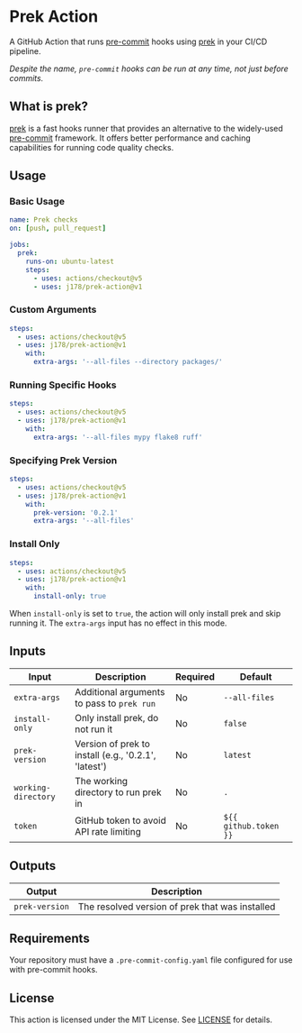 # Prek Action

A GitHub Action that runs [pre-commit](https://pre-commit.com) hooks using [prek](https://github.com/j178/prek) in your CI/CD pipeline.

*Despite the name, `pre-commit` hooks can be run at any time, not just before commits.*

## What is prek?

[prek](https://github.com/j178/prek) is a fast hooks runner that provides an alternative to the widely-used [pre-commit](https://pre-commit.com) framework. It offers better performance and caching capabilities for running code quality checks.

## Usage

### Basic Usage

```yaml
name: Prek checks
on: [push, pull_request]

jobs:
  prek:
    runs-on: ubuntu-latest
    steps:
      - uses: actions/checkout@v5
      - uses: j178/prek-action@v1
```

### Custom Arguments

```yaml
steps:
  - uses: actions/checkout@v5
  - uses: j178/prek-action@v1
    with:
      extra-args: '--all-files --directory packages/'
```

### Running Specific Hooks

```yaml
steps:
  - uses: actions/checkout@v5
  - uses: j178/prek-action@v1
    with:
      extra-args: '--all-files mypy flake8 ruff'
```

### Specifying Prek Version

```yaml
steps:
  - uses: actions/checkout@v5
  - uses: j178/prek-action@v1
    with:
      prek-version: '0.2.1'
      extra-args: '--all-files'
```

### Install Only

```yaml
steps:
  - uses: actions/checkout@v5
  - uses: j178/prek-action@v1
    with:
      install-only: true
```

When `install-only` is set to `true`, the action will only install prek and skip running it. The `extra-args` input has no effect in this mode.

## Inputs

| Input              | Description                                | Required | Default       |
| ------------------ | ------------------------------------------ | -------- | ------------- |
| `extra-args`       | Additional arguments to pass to `prek run` | No       | `--all-files` |
| `install-only`     | Only install prek, do not run it           | No       | `false`       |
| `prek-version`     | Version of prek to install (e.g., '0.2.1', 'latest') | No | `latest` |
| `working-directory` | The working directory to run prek in      | No       | `.`           |
| `token`            | GitHub token to avoid API rate limiting   | No       | `${{ github.token }}` |

## Outputs

| Output         | Description                                           |
| -------------- | ----------------------------------------------------- |
| `prek-version` | The resolved version of prek that was installed       |

## Requirements

Your repository must have a `.pre-commit-config.yaml` file configured for use with pre-commit hooks.

## License

This action is licensed under the MIT License. See [LICENSE](LICENSE) for details.
